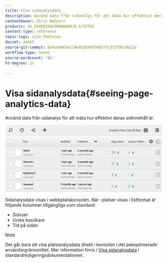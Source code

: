 ```yaml
---
title: Visa sidanalysdata
description: Använd data från sidanalys för att mäta hur effektivt deras sidinnehåll är.
contentOwner: Chris Bohnert
products: SG_EXPERIENCEMANAGER/6.5/SITES
content-type: reference
topic-tags: site-features
docset: aem65
source-git-commit: 8b4cb4065ec14e813b49fb0d577c372790c9b21a
workflow-type: tm+mt
source-wordcount: '91'
ht-degree: 2%

---
```



# Visa sidanalysdata{#seeing-page-analytics-data}

Använd data från sidanalys för att mäta hur effektivt deras sidinnehåll är.

![chlimage_1-80](assets/chlimage_1-80.png)

Sidanalysdata visas i webbplatskonsolen. När -platser visas i listformat är följande kolumner tillgängliga som standard:

* Sidvyer
* Unika besökare
* Tid på sidan

>[!NOTE]
>
>Det går bara att visa platsanalysdata direkt i konsolen i det pekoptimerade användargränssnittet. Mer information finns i [Visa sidanalysdata](/help/sites-authoring/page-analytics-using.md) i standardredigeringsdokumentationen.
